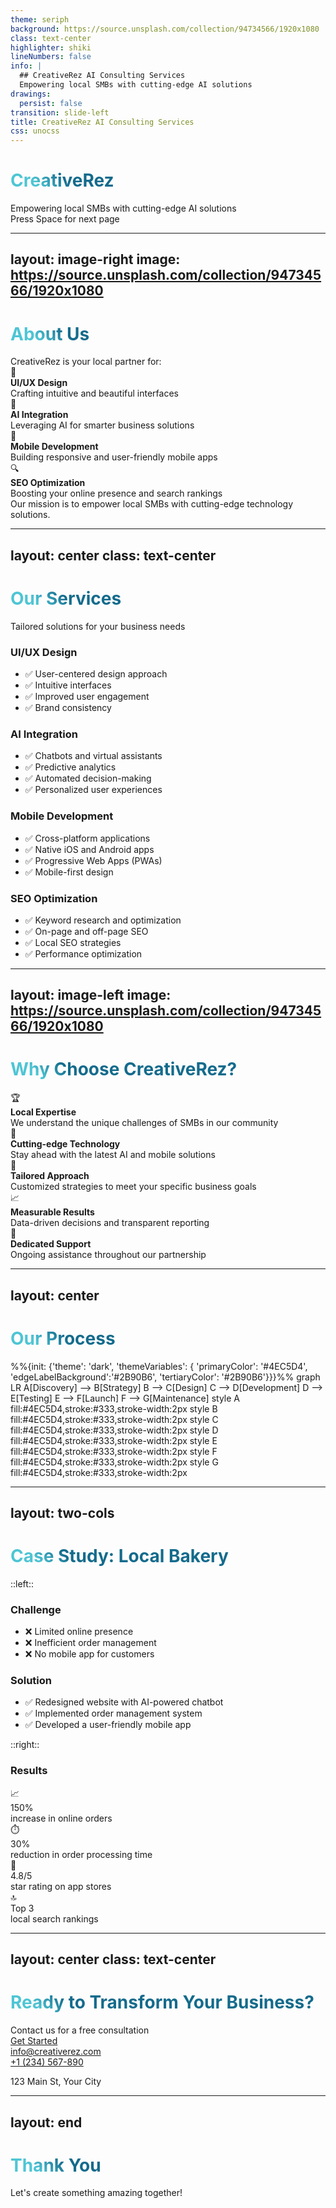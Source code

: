 ```yaml
---
theme: seriph
background: https://source.unsplash.com/collection/94734566/1920x1080
class: text-center
highlighter: shiki
lineNumbers: false
info: |
  ## CreativeRez AI Consulting Services
  Empowering local SMBs with cutting-edge AI solutions
drawings:
  persist: false
transition: slide-left
title: CreativeRez AI Consulting Services
css: unocss
---
```


# CreativeRez

<div class="text-2xl text-gray-400 mb-4">
  Empowering local SMBs with cutting-edge AI solutions
</div>

<div class="pt-12">
  <span @click="$slidev.nav.next" class="px-2 py-1 rounded cursor-pointer" hover="bg-white bg-opacity-10">
    Press Space for next page <carbon:arrow-right class="inline"/>
  </span>
</div>

<div class="abs-br m-6 flex gap-2">
  <a href="https://creativerez.com" target="_blank" alt="CreativeRez Website"
    class="text-xl icon-btn opacity-50 !border-none !hover:text-white">
    <carbon-globe />
  </a>
</div>

<style>
h1 {
  background-color: #2B90B6;
  background-image: linear-gradient(45deg, #4EC5D4 10%, #146b8c 20%);
  background-size: 100%;
  -webkit-background-clip: text;
  -moz-background-clip: text;
  -webkit-text-fill-color: transparent;
  -moz-text-fill-color: transparent;
}
</style>

---
layout: image-right
image: https://source.unsplash.com/collection/94734566/1920x1080
---

# About Us

<div class="text-lg">
CreativeRez is your local partner for:
</div>

<div class="mt-4">
  <div class="flex items-center mb-2">
    <div class="text-3xl mr-4">🎨</div>
    <div>
      <strong class="text-xl">UI/UX Design</strong><br>
      <span class="text-sm text-gray-400">Crafting intuitive and beautiful interfaces</span>
    </div>
  </div>
  <div class="flex items-center mb-2">
    <div class="text-3xl mr-4">🤖</div>
    <div>
      <strong class="text-xl">AI Integration</strong><br>
      <span class="text-sm text-gray-400">Leveraging AI for smarter business solutions</span>
    </div>
  </div>
  <div class="flex items-center mb-2">
    <div class="text-3xl mr-4">📱</div>
    <div>
      <strong class="text-xl">Mobile Development</strong><br>
      <span class="text-sm text-gray-400">Building responsive and user-friendly mobile apps</span>
    </div>
  </div>
  <div class="flex items-center">
    <div class="text-3xl mr-4">🔍</div>
    <div>
      <strong class="text-xl">SEO Optimization</strong><br>
      <span class="text-sm text-gray-400">Boosting your online presence and search rankings</span>
    </div>
  </div>
</div>

<div class="mt-8 text-sm text-gray-400">
Our mission is to empower local SMBs with cutting-edge technology solutions.
</div>

---
layout: center
class: text-center
---

# Our Services

<div class="text-2xl text-gray-400 mb-8">
Tailored solutions for your business needs
</div>

<div class="grid grid-cols-2 gap-8 mt-4">
<div v-click="1" class="p-4 bg-white bg-opacity-10 rounded-lg">
  <h3 class="text-2xl mb-2">UI/UX Design</h3>
  <ul class="text-sm text-left">
    <li>✅ User-centered design approach</li>
    <li>✅ Intuitive interfaces</li>
    <li>✅ Improved user engagement</li>
    <li>✅ Brand consistency</li>
  </ul>
</div>
<div v-click="2" class="p-4 bg-white bg-opacity-10 rounded-lg">
  <h3 class="text-2xl mb-2">AI Integration</h3>
  <ul class="text-sm text-left">
    <li>✅ Chatbots and virtual assistants</li>
    <li>✅ Predictive analytics</li>
    <li>✅ Automated decision-making</li>
    <li>✅ Personalized user experiences</li>
  </ul>
</div>
<div v-click="3" class="p-4 bg-white bg-opacity-10 rounded-lg">
  <h3 class="text-2xl mb-2">Mobile Development</h3>
  <ul class="text-sm text-left">
    <li>✅ Cross-platform applications</li>
    <li>✅ Native iOS and Android apps</li>
    <li>✅ Progressive Web Apps (PWAs)</li>
    <li>✅ Mobile-first design</li>
  </ul>
</div>
<div v-click="4" class="p-4 bg-white bg-opacity-10 rounded-lg">
  <h3 class="text-2xl mb-2">SEO Optimization</h3>
  <ul class="text-sm text-left">
    <li>✅ Keyword research and optimization</li>
    <li>✅ On-page and off-page SEO</li>
    <li>✅ Local SEO strategies</li>
    <li>✅ Performance optimization</li>
  </ul>
</div>
</div>

---
layout: image-left
image: https://source.unsplash.com/collection/94734566/1920x1080
---

# Why Choose CreativeRez?

<div class="mt-8">
<v-clicks>

<div class="flex items-center mb-4">
  <div class="text-3xl mr-4">🏆</div>
  <div>
    <strong class="text-xl">Local Expertise</strong><br>
    <span class="text-sm text-gray-400">We understand the unique challenges of SMBs in our community</span>
  </div>
</div>

<div class="flex items-center mb-4">
  <div class="text-3xl mr-4">🚀</div>
  <div>
    <strong class="text-xl">Cutting-edge Technology</strong><br>
    <span class="text-sm text-gray-400">Stay ahead with the latest AI and mobile solutions</span>
  </div>
</div>

<div class="flex items-center mb-4">
  <div class="text-3xl mr-4">💼</div>
  <div>
    <strong class="text-xl">Tailored Approach</strong><br>
    <span class="text-sm text-gray-400">Customized strategies to meet your specific business goals</span>
  </div>
</div>

<div class="flex items-center mb-4">
  <div class="text-3xl mr-4">📈</div>
  <div>
    <strong class="text-xl">Measurable Results</strong><br>
    <span class="text-sm text-gray-400">Data-driven decisions and transparent reporting</span>
  </div>
</div>

<div class="flex items-center">
  <div class="text-3xl mr-4">🤝</div>
  <div>
    <strong class="text-xl">Dedicated Support</strong><br>
    <span class="text-sm text-gray-400">Ongoing assistance throughout our partnership</span>
  </div>
</div>

</v-clicks>
</div>

---
layout: center
---

# Our Process

<div class="mermaid">
%%{init: {'theme': 'dark', 'themeVariables': { 'primaryColor': '#4EC5D4', 'edgeLabelBackground':'#2B90B6', 'tertiaryColor': '#2B90B6'}}}%%
graph LR
A[Discovery] --> B[Strategy]
B --> C[Design]
C --> D[Development]
D --> E[Testing]
E --> F[Launch]
F --> G[Maintenance]
style A fill:#4EC5D4,stroke:#333,stroke-width:2px
style B fill:#4EC5D4,stroke:#333,stroke-width:2px
style C fill:#4EC5D4,stroke:#333,stroke-width:2px
style D fill:#4EC5D4,stroke:#333,stroke-width:2px
style E fill:#4EC5D4,stroke:#333,stroke-width:2px
style F fill:#4EC5D4,stroke:#333,stroke-width:2px
style G fill:#4EC5D4,stroke:#333,stroke-width:2px
</div>

---
layout: two-cols
---

# Case Study: Local Bakery

::left::

<div class="pr-4">
  <h3 class="text-2xl mb-4">Challenge</h3>
  <ul class="text-sm">
    <li>❌ Limited online presence</li>
    <li>❌ Inefficient order management</li>
    <li>❌ No mobile app for customers</li>
  </ul>

  <h3 class="text-2xl mt-8 mb-4">Solution</h3>
  <ul class="text-sm">
    <li>✅ Redesigned website with AI-powered chatbot</li>
    <li>✅ Implemented order management system</li>
    <li>✅ Developed a user-friendly mobile app</li>
  </ul>
</div>

::right::

<div class="pl-4">
  <h3 class="text-2xl mb-4">Results</h3>
  <div class="grid grid-cols-2 gap-4">
    <div v-click="1" class="bg-white bg-opacity-10 p-4 rounded-lg text-center">
      <div class="text-4xl mb-2">📈</div>
      <div class="text-2xl font-bold">150%</div>
      <div class="text-sm text-gray-400">increase in online orders</div>
    </div>
    <div v-click="2" class="bg-white bg-opacity-10 p-4 rounded-lg text-center">
      <div class="text-4xl mb-2">⏱️</div>
      <div class="text-2xl font-bold">30%</div>
      <div class="text-sm text-gray-400">reduction in order processing time</div>
    </div>
    <div v-click="3" class="bg-white bg-opacity-10 p-4 rounded-lg text-center">
      <div class="text-4xl mb-2">🌟</div>
      <div class="text-2xl font-bold">4.8/5</div>
      <div class="text-sm text-gray-400">star rating on app stores</div>
    </div>
    <div v-click="4" class="bg-white bg-opacity-10 p-4 rounded-lg text-center">
      <div class="text-4xl mb-2">🔝</div>
      <div class="text-2xl font-bold">Top 3</div>
      <div class="text-sm text-gray-400">local search rankings</div>
    </div>
  </div>
</div>

---
layout: center
class: text-center
---

# Ready to Transform Your Business?

<div class="text-2xl text-gray-400 mb-8">
Contact us for a free consultation
</div>

<div class="mt-8">
  <a href="mailto:info@creativerez.com" class="px-6 py-3 rounded bg-blue-500 text-white hover:bg-blue-600 transition-colors duration-300">
    Get Started
  </a>
</div>

<div class="mt-16 grid grid-cols-3 gap-8">
  <div class="bg-white bg-opacity-10 p-6 rounded-lg">
    <carbon-email class="text-5xl mb-4" />
    <a href="mailto:info@creativerez.com" class="text-blue-400 hover:underline">info@creativerez.com</a>
  </div>
  <div class="bg-white bg-opacity-10 p-6 rounded-lg">
    <carbon-phone class="text-5xl mb-4" />
    <a href="tel:+1234567890" class="text-blue-400 hover:underline">+1 (234) 567-890</a>
  </div>
  <div class="bg-white bg-opacity-10 p-6 rounded-lg">
    <carbon-location class="text-5xl mb-4" />
    <p>123 Main St, Your City</p>
  </div>
</div>

---
layout: end
---

# Thank You

<div class="text-2xl text-gray-400 mb-8">
Let's create something amazing together!
</div>

<style>
h1 {
  background-color: #2B90B6;
  background-image: linear-gradient(45deg, #4EC5D4 10%, #146b8c 20%);
  background-size: 100%;
  -webkit-background-clip: text;
  -moz-background-clip: text;
  -webkit-text-fill-color: transparent;
  -moz-text-fill-color: transparent;
}
</style>